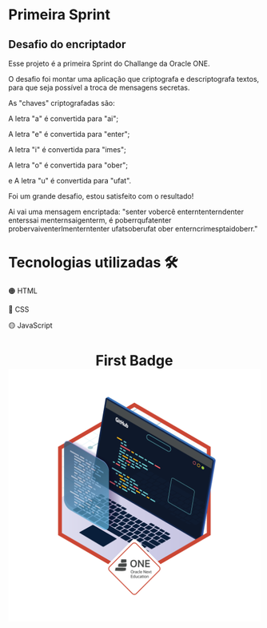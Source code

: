 <h1>Primeira Sprint</h1>
<h2>Desafio do encriptador</h2>

<p>Esse projeto é a primeira Sprint do Challange da Oracle ONE.</p>

<p>O desafio foi montar uma aplicação que criptografa e descriptografa textos, para que seja possível a troca de mensagens secretas.</p>

  <p>As "chaves" criptografadas são:</p>

  <p>A letra "a" é convertida para "ai";</p>
  <p>A letra "e" é convertida para "enter";</p>
  <p>A letra "i" é convertida para "imes";</p>
  <p>A letra "o" é convertida para "ober";</p>
  <p>e A letra "u" é convertida para "ufat".</p>

  <p>Foi um grande desafio, estou satisfeito com o resultado!</p>

  <p>Ai vai uma mensagem encriptada: "senter vobercê enterntenterndenter enterssai menternsaigenterm, é poberrqufatenter probervaiventerlmenterntenter ufatsoberufat ober enterncrimesptaidoberr."</p>

<h1>Tecnologias utilizadas &#128736;</h1>
<p>&#128992; HTML</p>
<p>&#128309; CSS</p>
<p>&#128993; JavaScript</p>

  <h1 align="center"> First Badge
    <img src="SVG/badge-sprint1.png"></img>
  </h1>
  
